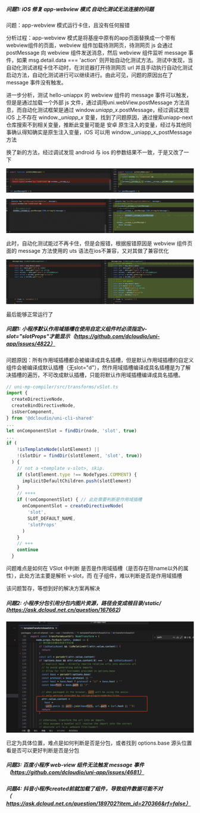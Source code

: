##### 问题1: iOS 修复 app-webview 模式 自动化测试无法连接的问题

问题：app-webview 模式运行卡住，且没有任何报错

分析过程：app-webview 模式是将基座中原有的app页面替换成一个带有webview组件的页面，webview 组件加载待测网页，待测网页 js 会通过 postMessage 向 webview 组件发送消息，然后 webview 组件监听 message 事件，如果 msg.detail.data === 'action' 则开始自动化测试方法。测试中发现，当自动化测试进程卡住不动时，在浏览器打开待测网页 url 并且手动执行自动化测试启动方法，自动化测试进行可以继续进行。由此可见，问题的原因出在了 message 事件没有触发。

进一步分析，测试 hello-uniappx 的 webview 组件的 message 事件可以触发，但是是通过加载一个外部 js 文件，通过调用uni.webView.postMessage 方法消息，而自动化测试框架是通过 window._uniapp_x_.postMessage，经过调试发现 iOS 上不存在 window.__uniapp_x_ 变量，找到了问题原因，通过搜索uniapp-next仓库搜索不到相关变量，推断此变量可能是 安卓 原生注入的变量，经过与其他同事确认得知确实是原生注入变量，iOS 可以用 window._uniapp_x_postMessage 方法

换了新的方法，经过调试发现 android 与 ios 的参数结果不一致，于是又改了一下

![image-20240418145841431](../img/image-20240418145841431.png)

![image-20240418145404085](../img/image-20240418145404085.png)

此时，自动化测试能过不再卡住，但是会报错，根据报错原因是 webview 组件页面的 message 方法使用的 uts 语法在ios不兼容，又对其做了兼容优化

![image-20240418145748461](../img/image-20240418145748461.png)

最后能够正常运行了

##### 问题1: 小程序默认作用域插槽在使用自定义组件时必须指定v-slot="slotProps"才能显示（https://github.com/dcloudio/uni-app/issues/4822）

问题原因：所有作用域插槽都会被编译成具名插槽，但是默认作用域插槽的自定义组件会被编译成默认插槽（无slot="d"），然作用域插槽编译成具名插槽是为了解决插槽的遍历，不可改成默认插槽，只能将默认作用域插槽编译成具名插槽。


```js
// uni-mp-compiler/src/transforms/vSlot.ts
import {
  createDirectiveNode,
  createBindDirectiveNode,
  isUserComponent,
} from '@dcloudio/uni-cli-shared'
...
let onComponentSlot = findDir(node, 'slot', true)
...
if (
    !isTemplateNode(slotElement) ||
    !(slotDir = findDir(slotElement, 'slot', true))
  ) {
    // not a <template v-slot>, skip.
    if (slotElement.type !== NodeTypes.COMMENT) {
      implicitDefaultChildren.push(slotElement)
    }
  	// ++++
    if (!onComponentSlot) { // 此处需要判断是作用域插槽
      onComponentSlot = createDirectiveNode(
        'slot',
        SLOT_DEFAULT_NAME,
        'slotProps'
      )
    }
    // +++
    continue
  }
```

问题难点是如何在 VSlot 中判断 <slot></slot> 是否是作用域插槽（是否存在除name以外的属性），此处方法主要是解析 v-slot，而  <slot></slot> 在子组件，难以判断是否是作用域插槽

该问题暂存，等想到好的解决方案再解决

##### 问题2: 小程序分包引用分包内图片资源，路径会变成根目录/static/ (https://ask.dcloud.net.cn/question/167662)

![image-20240412140941372](../img/image-20240412140941372.png)

已定为具体位置，难点是如何判断是否是分包，或者找到 options.base 源头位置看是否可以更好判断是否是分包

##### 问题3: 百度小程序 web-view 组件无法触发 message 事件（https://github.com/dcloudio/uni-app/issues/4681）

##### 问题4: 抖音小程序created前就加载了组件，导致组件数据可能不对（https://ask.dcloud.net.cn/question/189702?item_id=270366&rf=false）
